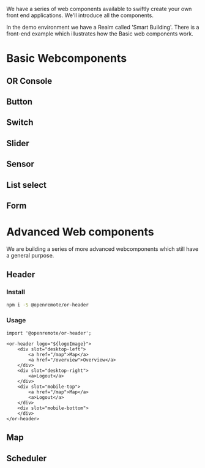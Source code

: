 We have a series of web components available to swiftly create your own front end applications. We'll introduce all the components.

In the demo environment we have a Realm called 'Smart Building'. There is a front-end example which illustrates how the Basic web components work.

# Basic Webcomponents

## OR Console

## Button

## Switch

## Slider

## Sensor

## List select

## Form

# Advanced Web components

We are building a series of more advanced webcomponents which still have a general purpose.

## Header
### Install

```bash
npm i -S @openremote/or-header
```

### Usage
```
import '@openremote/or-header';

<or-header logo="${logoImage}">
    <div slot="desktop-left">
        <a href="/map">Map</a>
        <a href="/overview">Overview</a>
    </div>
    <div slot="desktop-right">
        <a>Logout</a>
    </div>
    <div slot="mobile-top">
        <a href="/map">Map</a>
        <a>Logout</a>
    </div>
    <div slot="mobile-bottom">
    </div>
</or-header>
```

## Map

## Scheduler


